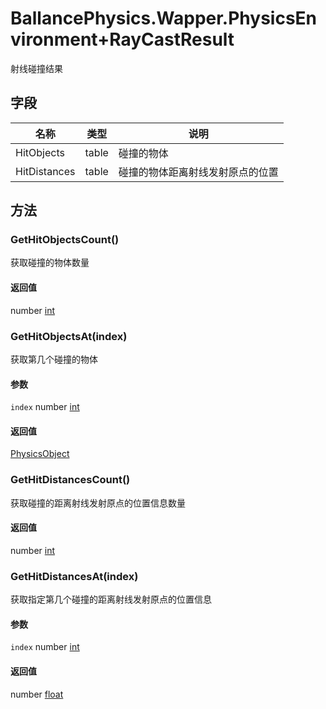 ﻿# BallancePhysics.Wapper.PhysicsEnvironment+RayCastResult 
射线碰撞结果

## 字段

|名称|类型|说明|
|---|---|---|
|HitObjects|table |碰撞的物体|
|HitDistances|table |碰撞的物体距离射线发射原点的位置|

## 方法



### GetHitObjectsCount()

获取碰撞的物体数量


#### 返回值

number [int](../types.md)<br/>


### GetHitObjectsAt(index)

获取第几个碰撞的物体


#### 参数


`index` number [int](../types.md)<br/>



#### 返回值

[PhysicsObject](./BallancePhysics.Wapper.PhysicsObject.md) <br/>


### GetHitDistancesCount()

获取碰撞的距离射线发射原点的位置信息数量


#### 返回值

number [int](../types.md)<br/>


### GetHitDistancesAt(index)

获取指定第几个碰撞的距离射线发射原点的位置信息


#### 参数


`index` number [int](../types.md)<br/>



#### 返回值

number [float](../types.md)<br/>
